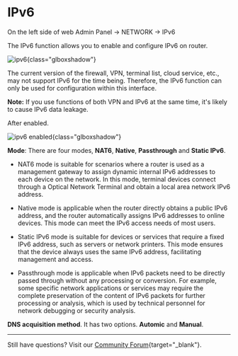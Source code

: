 # IPv6

On the left side of web Admin Panel -> NETWORK -> IPv6

The IPv6 function allows you to enable and configure IPv6 on router.

![ipv6](https://static.gl-inet.com/docs/router/en/4/tutorials/ipv6/ipv6_page.png){class="glboxshadow"}

The current version of the firewall, VPN, terminal list, cloud service, etc., may not support IPv6 for the time being. Therefore, the IPv6 function can only be used for configuration within this interface.

**Note:** If you use functions of both VPN and IPv6 at the same time, it's likely to cause IPv6 data leakage.

After enabled.

![ipv6 enabled](https://static.gl-inet.com/docs/router/en/4/tutorials/ipv6/ipv6_enabled.png){class="glboxshadow"}

**Mode**: There are four modes, **NAT6**, **Native**, **Passthrough** and **Static IPv6**.

- NAT6 mode is suitable for scenarios where a router is used as a management gateway to assign dynamic internal IPv6 addresses to each device on the network. In this mode, terminal devices connect through a Optical Network Terminal and obtain a local area network IPv6 address.

- Native mode is applicable when the router directly obtains a public IPv6 address, and the router automatically assigns IPv6 addresses to online devices. This mode can meet the IPv6 access needs of most users.

- Static IPv6 mode is suitable for devices or services that require a fixed IPv6 address, such as servers or network printers. This mode ensures that the device always uses the same IPv6 address, facilitating management and access.

- Passthrough mode is applicable when IPv6 packets need to be directly passed through without any processing or conversion. For example, some specific network applications or services may require the complete preservation of the content of IPv6 packets for further processing or analysis, which is used by technical personnel for network debugging or security analysis.


**DNS acquisition method**. It has two options. **Automic** and **Manual**.


---

Still have questions? Visit our [Community Forum](https://forum.gl-inet.com){target="_blank"}.

